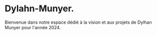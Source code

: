 # Dylahn-Munyer.
Bienvenue dans notre espace dédié à la vision et aux projets de Dylhan Munyer pour l'année 2024.
